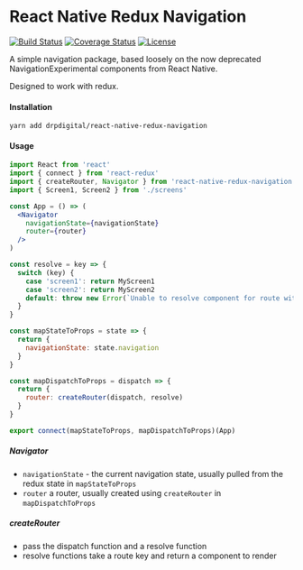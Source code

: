 # React Native Redux Navigation

[![Build Status](https://travis-ci.org/drpdigital/react-native-redux-navigation.svg?branch=master)](https://travis-ci.org/drpdigital/react-native-redux-navigation)
[![Coverage Status](https://coveralls.io/repos/github/drpdigital/react-native-redux-navigation/badge.svg)](https://coveralls.io/github/drpdigital/react-native-redux-navigation)
[![License](https://img.shields.io/badge/license-MIT-brightgreen.svg)](https://github.com/drpdigital/react-native-redux-navigation/blob/master/LICENSE)


A simple navigation package, based loosely on the now deprecated NavigationExperimental components from React Native.

Designed to work with redux.

#### Installation

```
yarn add drpdigital/react-native-redux-navigation
```

#### Usage

```jsx harmony
import React from 'react'
import { connect } from 'react-redux'
import { createRouter, Navigator } from 'react-native-redux-navigation'
import { Screen1, Screen2 } from './screens'

const App = () => (
  <Navigator
    navigationState={navigationState}
    router={router}
  />
)

const resolve = key => {
  switch (key) {
    case 'screen1': return MyScreen1
    case 'screen2': return MyScreen2
    default: throw new Error(`Unable to resolve component for route with key '${key}'`)
  }
}

const mapStateToProps = state => {
  return {
    navigationState: state.navigation
  }
}

const mapDispatchToProps = dispatch => {
  return {
    router: createRouter(dispatch, resolve)
  }
}

export connect(mapStateToProps, mapDispatchToProps)(App)
```

##### Navigator

 - `navigationState` - the current navigation state, usually pulled from the redux state in `mapStateToProps`
 - `router` a router, usually created using `createRouter` in `mapDispatchToProps`
 
 
##### createRouter

 - pass the dispatch function and a resolve function
 - resolve functions take a route key and return a component to render 
